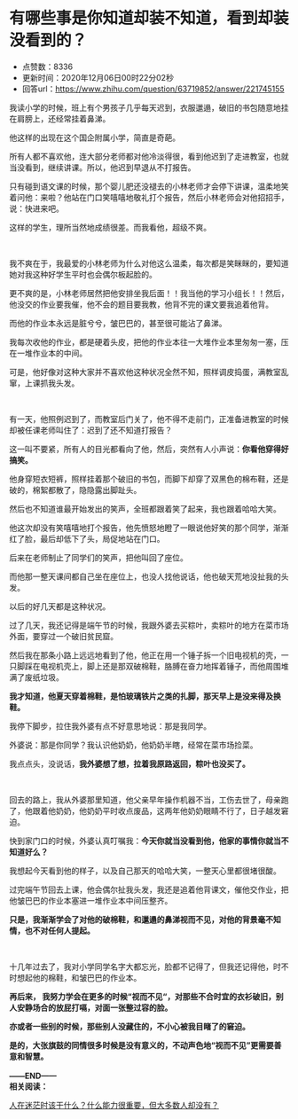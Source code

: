 # 有哪些事是你知道却装不知道，看到却装没看到的？
- 点赞数：8336
- 更新时间：2020年12月06日00时22分02秒
- 回答url：https://www.zhihu.com/question/63719852/answer/221745155
<body>
 <p data-pid="Gdhk41Or">我读小学的时候，班上有个男孩子几乎每天迟到，衣服邋遢，破旧的书包随意地挂在肩膀上，还经常挂着鼻涕。</p>
 <p data-pid="mhPK0h-7">他这样的出现在这个国企附属小学，简直是奇葩。</p>
 <p data-pid="CQvYlP5l">所有人都不喜欢他，连大部分老师都对他冷淡得很，看到他迟到了走进教室，也就当没看到，继续讲课。所以，他迟到早退从不打报告。</p>
 <p data-pid="okEugAjh">只有碰到语文课的时候，那个婴儿肥还没褪去的小林老师才会停下讲课，温柔地笑着问他：来啦？他站在门口笑嘻嘻地敬礼打个报告，然后小林老师会对他招招手，说：快进来吧。</p>
 <p data-pid="hcz7doZa">这样的学生，理所当然地成绩很差。而我看他，超级不爽。</p>
 <p class="ztext-empty-paragraph"><br></p>
 <p data-pid="Iy8IYQ75">我不爽在于，我最爱的小林老师为什么对他这么温柔，每次都是笑眯眯的，要知道她对我这种好学生平时也会偶尔板起脸的。</p>
 <p data-pid="FzySgGVD">更不爽的是，小林老师居然把他安排坐我后面！！我当他的学习小组长！！然后，他没交的作业要我催，他不会的题目要我教，他背不完的课文要我追着他背。</p>
 <p data-pid="w4H-6PKy">而他的作业本永远是脏兮兮，皱巴巴的，甚至很可能沾了鼻涕。</p>
 <p data-pid="DRsq1Rgc">我每次收他的作业，都是硬着头皮，把他的作业本往一大堆作业本里匆匆一塞，压在一堆作业本的中间。</p>
 <p data-pid="JpImVeHD">可是，他好像对这种大家并不喜欢他这种状况全然不知，照样调皮捣蛋，满教室乱窜，上课抓我头发。</p>
 <p class="ztext-empty-paragraph"><br></p>
 <p data-pid="JhZIOfYM">有一天，他照例迟到了，而教室后门关了，他不得不走前门，正准备进教室的时候却被任课老师叫住了：迟到了还不知道打报告？</p>
 <p data-pid="y_SxmMYw">这一叫不要紧，所有人的目光都看向了他，然后，突然有人小声说：<b>你看他穿得好搞笑。</b></p>
 <p data-pid="ZyI3AvLx">他身穿短衣短裤，照样挂着那个破旧的书包，而脚下却穿了双黑色的棉布鞋，还是破的，棉絮都散了，隐隐露出脚趾头。</p>
 <p data-pid="IMImnD0E">然后也不知道谁最开始发出的笑声，全班都跟着笑了起来，我也跟着哈哈大笑。</p>
 <p data-pid="f4QCTePl">他这次却没有笑嘻嘻地打个报告，他先愤怒地瞪了一眼说他好笑的那个同学，渐渐红了脸，最后却低下了头，局促地站在门口。</p>
 <p data-pid="7MVaY3us">后来在老师制止了同学们的笑声，把他叫回了座位。</p>
 <p data-pid="ZoGC006M">而他那一整天课间都自己坐在座位上，也没人找他说话，他也破天荒地没扯我的头发。</p>
 <p data-pid="Tzq1onAT">以后的好几天都是这种状况。</p>
 <p data-pid="1p_yiulC">过了几天，我还记得是端午节的时候，我跟外婆去买粽叶，卖粽叶的地方在菜市场外面，要穿过一个破旧贫民窟。</p>
 <p data-pid="3UbfGZVj">然后我在那条小路上远远地看到了他，他正在用一个锤子拆一个旧电视机的壳，一只脚踩在电视机壳上，脚上还是那双破棉鞋，胳膊在奋力地挥着锤子，而他周围堆满了废纸垃圾。</p>
 <p data-pid="yusD-lcT"><b>我才知道，他夏天穿着棉鞋，是怕玻璃铁片之类的扎脚，那天早上是没来得及换鞋。</b></p>
 <p data-pid="Xx5--0SY">我停下脚步，拉住我外婆有点不好意思地说：那是我同学。</p>
 <p data-pid="07LjC-OW">外婆说：那是你同学？我认识他奶奶，他奶奶半瞎，经常在菜市场捡菜。</p>
 <p data-pid="x7Eboryx">我点点头，没说话，<b>我外婆想了想，拉着我原路返回，粽叶也没买了。</b></p>
 <p class="ztext-empty-paragraph"><br></p>
 <p data-pid="YQ0BB5HZ">回去的路上，我从外婆那里知道，他父亲早年操作机器不当，工伤去世了，母亲跑了，他跟着他奶奶，他奶奶平时收点废品，这两年他奶奶眼睛不行了，日子越发窘迫。</p>
 <p data-pid="86KtBBoG">快到家门口的时候，外婆认真叮嘱我：<b>今天你就当没看到他，他家的事情你就当不知道好么？</b></p>
 <p data-pid="nI_ILNVo">我想起今天看到他的样子，以及自己那天的哈哈大笑，一整天心里都很堵很酸。</p>
 <p data-pid="mvD8m8ei">过完端午节回去上课，他会偶尔扯我头发，我还是追着他背课文，催他交作业，把他皱巴巴的作业本塞进一堆作业本中间压整齐。</p>
 <p data-pid="Gn1FLVoU"><b>只是，我渐渐学会了对他的破棉鞋，和邋遢的鼻涕视而不见，对他的背景毫不知情，也不对任何人提起。</b></p>
 <p class="ztext-empty-paragraph"><br></p>
 <p data-pid="K_pA0rPu">十几年过去了，我对小学同学名字大都忘光，脸都不记得了，但我还记得他，时不时想起他的棉鞋，和皱巴巴的作业本。</p>
 <p data-pid="FFZPoNDK"><b>再后来， 我努力学会在更多的时候“视而不见“，对那些不合时宜的衣衫破旧，别人安静场合的放屁打嗝，对面一张整过容的脸。</b></p>
 <p data-pid="AgJIokc7"><b>亦或者一些别的时候，那些别人没藏住的，不小心被我目睹了的窘迫。</b></p>
 <p data-pid="lqazeS4g"><b>是的，大张旗鼓的同情很多时候是没有意义的，不动声色地“视而不见”更需要善意和智慧。</b><br><br><b>——END——</b><br><b>相关阅读：</b></p><a data-draft-node="block" data-draft-type="link-card" href="https://www.zhihu.com/question/22321313/answer/134641505" class="internal">人在迷茫时该干什么？</a><a data-draft-node="block" data-draft-type="link-card" href="https://www.zhihu.com/question/305507128/answer/650633064" data-image="https://pic3.zhimg.com/v2-341f7e3f2f469187051e186bbaa1eb36_120x160.jpg" data-image-width="528" data-image-height="960" class="internal">什么能力很重要，但大多数人却没有？</a>
 <p></p>
</body>